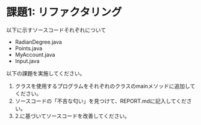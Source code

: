 # 課題1: リファクタリング

以下に示すソースコードそれぞれについて

* RadianDegree.java 
* Points.java
* MyAccount.java
* Input.java

以下の課題を実施してください。

1. クラスを使用するプログラムをそれぞれのクラスのmainメソッドに追加してください。
2. ソースコードの「不吉な匂い」を見つけて、REPORT.mdに記入してください。
3. 2.に基づいてソースコードを改善してください。
